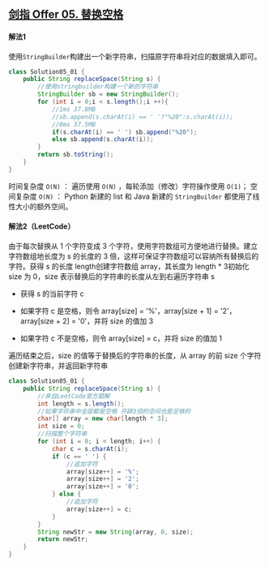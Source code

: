 ## [剑指 Offer 05. 替换空格](https://leetcode-cn.com/problems/ti-huan-kong-ge-lcof/)

#### 解法1

​		使用`StringBuilder`构建出一个新字符串，扫描原字符串将对应的数据填入即可。

````java
class Solution05_01 {
    public String replaceSpace(String s) {
        //使用stringbuilder构建一个新的字符串
        StringBuilder sb = new StringBuilder();
        for (int i = 0;i < s.length();i ++){
            //1ms 37.8MB
            //sb.append(s.charAt(i) == ' '?"%20":s.charAt(i));
            //0ms 37.5MB
            if(s.charAt(i) == ' ') sb.append("%20");
            else sb.append(s.charAt(i));
        }
        return sb.toString();
    }
}
````

时间复杂度 `O(N)` ： 遍历使用 `O(N)` ，每轮添加（修改）字符操作使用 `O(1)`；
空间复杂度 `O(N)` ： Python 新建的 list 和 Java 新建的 `StringBuilder` 都使用了线性大小的额外空间。

#### 解法2（LeetCode）

由于每次替换从 1 个字符变成 3 个字符，使用字符数组可方便地进行替换。建立字符数组地长度为 s 的长度的 3 倍，这样可保证字符数组可以容纳所有替换后的字符。获得 s 的长度 length创建字符数组 array，其长度为 length * 3初始化 size 为 0，size 表示替换后的字符串的长度从左到右遍历字符串 s

- 获得 s 的当前字符 c
- 如果字符 c 是空格，则令 array[size] = '%'，array[size + 1] = '2'，array[size + 2] = '0'，并将 size 的值加 3

- 如果字符 c 不是空格，则令 array[size] = c，并将 size 的值加 1


遍历结束之后，size 的值等于替换后的字符串的长度，从 array 的前 size 个字符创建新字符串，并返回新字符串

````java
class Solution05_01 {
    public String replaceSpace(String s) {
        //来自LeetCode官方题解
        int length = s.length();
        //如果字符串中全部都是空格 开辟3倍的空间也是足够的
        char[] array = new char[length * 3];
        int size = 0;
        //扫描整个字符串
        for (int i = 0; i < length; i++) {
            char c = s.charAt(i);
            if (c == ' ') {
                //追加字符
                array[size++] = '%';
                array[size++] = '2';
                array[size++] = '0';
            } else {
                //追加字符
                array[size++] = c;
            }
        }
        String newStr = new String(array, 0, size);
        return newStr;
    }
}
````

